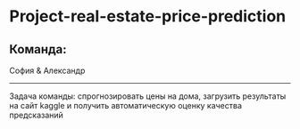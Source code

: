 # Project-real-estate-price-prediction

## Команда:

София & Александр 

_________________

Задача команды: спрогнозировать цены на дома, загрузить результаты на сайт kaggle и получить автоматическую оценку качества предсказаний

